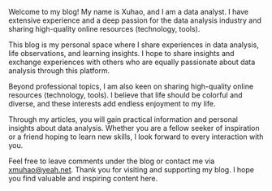 Welcome to my blog! My name is Xuhao, and I am a data analyst. I have extensive experience and a deep passion for the data analysis industry and sharing high-quality online resources (technology, tools).

This blog is my personal space where I share experiences in data analysis, life observations, and learning insights. I hope to share insights and exchange experiences with others who are equally passionate about data analysis through this platform.

Beyond professional topics, I am also keen on sharing high-quality online resources (technology, tools). I believe that life should be colorful and diverse, and these interests add endless enjoyment to my life.

Through my articles, you will gain practical information and personal insights about data analysis. Whether you are a fellow seeker of inspiration or a friend hoping to learn new skills, I look forward to every interaction with you.

Feel free to leave comments under the blog or contact me via xmuhao@yeah.net. Thank you for visiting and supporting my blog. I hope you find valuable and inspiring content here.
